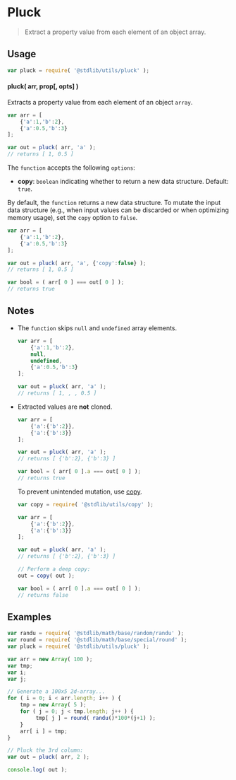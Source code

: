 # Pluck

> Extract a property value from each element of an object array.


<!-- <intro> -->

<!-- </intro> -->


<!-- <usage> -->

## Usage

``` javascript
var pluck = require( '@stdlib/utils/pluck' );
```

#### pluck( arr, prop\[, opts\] )

Extracts a property value from each element of an object `array`.

``` javascript
var arr = [
    {'a':1,'b':2},
    {'a':0.5,'b':3}
];

var out = pluck( arr, 'a' );
// returns [ 1, 0.5 ]
```

The `function` accepts the following `options`:

*	__copy__: `boolean` indicating whether to return a new data structure. Default: `true`.

By default, the `function` returns a new data structure. To mutate the input data structure (e.g., when input values can be discarded or when optimizing memory usage), set the `copy` option to `false`.

``` javascript
var arr = [
    {'a':1,'b':2},
    {'a':0.5,'b':3}
];

var out = pluck( arr, 'a', {'copy':false} );
// returns [ 1, 0.5 ]

var bool = ( arr[ 0 ] === out[ 0 ] );
// returns true
```

<!-- </usage> -->


<!-- <notes> -->

## Notes

*	The `function` skips `null` and `undefined` array elements.
	
	``` javascript
	var arr = [
	    {'a':1,'b':2},
	    null,
	    undefined,
	    {'a':0.5,'b':3}
	];

	var out = pluck( arr, 'a' );
	// returns [ 1, , , 0.5 ]
	```

*	Extracted values are __not__ cloned.

	``` javascript
	var arr = [
	    {'a':{'b':2}},
	    {'a':{'b':3}}
	];

	var out = pluck( arr, 'a' );
	// returns [ {'b':2}, {'b':3} ]

	var bool = ( arr[ 0 ].a === out[ 0 ] );
	// returns true
	``` 

	To prevent unintended mutation, use [copy][utils-copy].

	``` javascript
	var copy = require( '@stdlib/utils/copy' );

	var arr = [
	    {'a':{'b':2}},
	    {'a':{'b':3}}
	];

	var out = pluck( arr, 'a' );
	// returns [ {'b':2}, {'b':3} ]

	// Perform a deep copy:
	out = copy( out );

	var bool = ( arr[ 0 ].a === out[ 0 ] );
	// returns false
	```

<!-- </notes> -->


<!-- <examples> -->

## Examples

``` javascript
var randu = require( '@stdlib/math/base/random/randu' );
var round = require( '@stdlib/math/base/special/round' );
var pluck = require( '@stdlib/utils/pluck' );

var arr = new Array( 100 );
var tmp;
var i;
var j;

// Generate a 100x5 2d-array...
for ( i = 0; i < arr.length; i++ ) {
    tmp = new Array( 5 );
    for ( j = 0; j < tmp.length; j++ ) {
         tmp[ j ] = round( randu()*100*(j+1) );
    }
    arr[ i ] = tmp;
}

// Pluck the 3rd column:
var out = pluck( arr, 2 );

console.log( out );
```

<!-- </examples> -->


<!-- <links> -->

<!-- FIXME: change link to stdlib module... -->

[utils-copy]: https://github.com/kgryte/utils-copy

<!-- </links> -->
